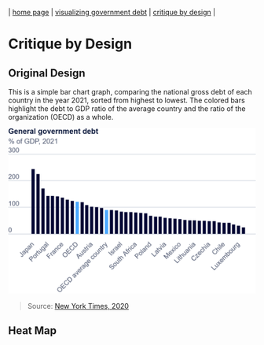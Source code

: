 | [home page](https://h-calderon.github.io/portfolio/) | [visualizing government debt](visualizing-government-debt.md) | [critique by design](critique-by-design.md) |

# Critique by Design
## Original Design

This is a simple bar chart graph, comparing the national gross debt of each country in the year 2021, sorted from highest to lowest. The colored bars highlight the debt to GDP ratio of the average country and the ratio of the organization (OECD) as a whole.

![bar chart gdp](debt-to-gdp.png)

> Source: <a href="https://www.nytimes.com/2020/02/06/learning/whats-going-on-in-this-graph-engagement-ring-costs.html">New York Times, 2020</a>

## Heat Map
